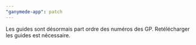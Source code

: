 ```yaml
---
"ganymede-app": patch
---
```


Les guides sont désormais part ordre des numéros des GP. Retélécharger les guides est nécessaire.
